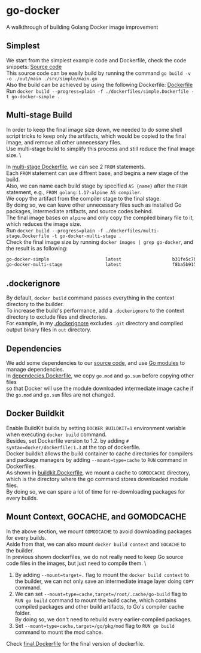 # go-docker

A walkthrough of building Golang Docker image improvement

## Simplest

We start from the simplest example code and Dockerfile, check the code snippets: [Source code](./simple/main.go) \
This source code can be easily build by running the command `go build -v -o ./out/main ./src/simple/main.go` \
Also the build can be achieved by using the following Dockerfile: [Dockerfile](./dockerfiles/simple.Dockerfile) \
Run `docker build --progress=plain -f ./dockerfiles/simple.Dockerfile -t go-docker-simple .`

## Multi-stage Build

In order to keep the final image size down, we needed to do some shell script tricks to keep only the artifacts, which would be copied to the final image, and remove all other unnecessary files. \
Use multi-stage build to simplify this process and still reduce the final image size. \

In [multi-stage Dockerfile](./dockerfiles/multi-stage.Dockerfile), we can see 2 `FROM` statements. \
Each `FROM` statement can use diffrent base, and begins a new stage of the build. \
Also, we can name each build stage by specified `AS {name}` after the `FROM` statement, e.g., `FROM golang:1.17-alpine AS compiler`. \
We copy the artifact from the compiler stage to the final stage. \
By doing so, we can leave other unnecessary files such as installed Go packages, intermediate artifacts, and source codes behind. \
The final image bases on `alpine` and only copy the compiled binary file to it, which reduces the image size. \
Run `docker build --progress=plain -f ./dockerfiles/multi-stage.Dockerfile -t go-docker-multi-stage .` \
Check the final image size by running `docker images | grep go-docker`, and the result is as following:

```sh
go-docker-simple                     latest                   b31fe5c7bca1   54 seconds ago      317MB
go-docker-multi-stage                latest                   f8ba5b915c94   About an hour ago   7.35MB
```

## .dockerignore

By default, `docker build` command passes everything in the context directory to the builder. \
To increase the build's performance, add a `.dockerignore` to the context directory to exclude files and directories. \
For example, in my [.dockerignore](./dockerignore) excludes `.git` directory and compiled output binary files in `out` directory.

## Dependencies

We add some dependencies to our [source code](./dependencies/main.go), and use [Go modules](https://go.dev/blog/using-go-modules) to manage dependencies. \
In [dependecies.Dockerfile](./dockerfiles/dependecies.Dockerfile), we copy `go.mod` and `go.sum` before copying other files \
so that Docker will use the module downloaded intermediate image cache if the `go.mod` and `go.sum` files are not changed.

## Docker Buildkit

Enable BuildKit builds by setting `DOCKER_BUILDKIT=1` environment variable when executing `docker build` command. \
Besides, set Dockerfile version to 1.2. by adding `# syntax=docker/dockerfile:1.3` at the top of dockerfile. \
Docker buildkit allows the build container to cache directories for compilers and package managers by adding `--mount=type=cache` to `RUN` command in Dockerfiles. \
As shown in [buildkit.Dockerfile](./dockerfiles/buildkit.Dockerfile), we mount a cache to `GOMODCACHE` directory, which is the directory where the go command stores downloaded module files. \
By doing so, we can spare a lot of time for re-downloading packages for every builds.

## Mount Context, GOCACHE, and GOMODCACHE

In the above section, we mount `GOMODCACHE` to avoid downloading packages for every builds. \
Aside from that, we can also mount `docker build context` and `GOCACHE` to the builder. \
In previous shown dockerfiles, we do not really need to keep Go source code files in the images, but just need to compile them. \

1. By adding `--mount=target=.` flag to mount the `docker build context` to the builder, we can not only save an intermediate image layer doing `COPY` command.
2. We can set `--mount=type=cache,target=/root/.cache/go-build` flag to `RUN go build` command to mount the build cache, which contains compiled packages and other build artifacts, to Go's compiler cache folder. \
By doing so, we don't need to rebuild every earlier-compiled packages.
3. Set `--mount=type=cache,target=/go/pkg/mod` flag to `RUN go build` command to mount the mod cahce.

Check [final.Dockerfile](./final.Dockerfile) for the final version of dockerfile.
